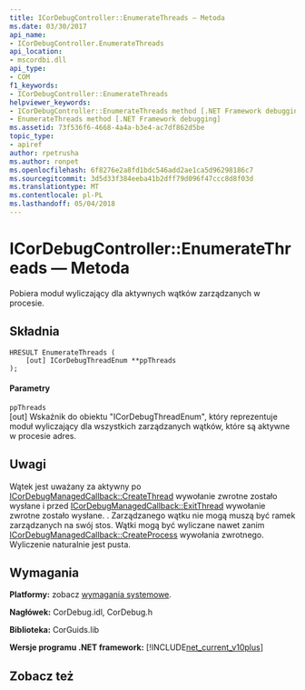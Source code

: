 ```yaml
---
title: ICorDebugController::EnumerateThreads — Metoda
ms.date: 03/30/2017
api_name:
- ICorDebugController.EnumerateThreads
api_location:
- mscordbi.dll
api_type:
- COM
f1_keywords:
- ICorDebugController::EnumerateThreads
helpviewer_keywords:
- ICorDebugController::EnumerateThreads method [.NET Framework debugging]
- EnumerateThreads method [.NET Framework debugging]
ms.assetid: 73f536f6-4668-4a4a-b3e4-ac7df862d5be
topic_type:
- apiref
author: rpetrusha
ms.author: ronpet
ms.openlocfilehash: 6f8276e2a8fd1bdc546add2ae1ca5d96298186c7
ms.sourcegitcommit: 3d5d33f384eeba41b2dff79d096f47ccc8d8f03d
ms.translationtype: MT
ms.contentlocale: pl-PL
ms.lasthandoff: 05/04/2018
---
```

# <a name="icordebugcontrollerenumeratethreads-method"></a>ICorDebugController::EnumerateThreads — Metoda
Pobiera moduł wyliczający dla aktywnych wątków zarządzanych w procesie.  
  
## <a name="syntax"></a>Składnia  
  
```  
HRESULT EnumerateThreads (  
    [out] ICorDebugThreadEnum **ppThreads  
);  
```  
  
#### <a name="parameters"></a>Parametry  
 `ppThreads`  
 [out] Wskaźnik do obiektu "ICorDebugThreadEnum", który reprezentuje moduł wyliczający dla wszystkich zarządzanych wątków, które są aktywne w procesie adres.  
  
## <a name="remarks"></a>Uwagi  
 Wątek jest uważany za aktywny po [ICorDebugManagedCallback::CreateThread](../../../../docs/framework/unmanaged-api/debugging/icordebugmanagedcallback-createthread-method.md) wywołanie zwrotne zostało wysłane i przed [ICorDebugManagedCallback::ExitThread](../../../../docs/framework/unmanaged-api/debugging/icordebugmanagedcallback-exitthread-method.md) wywołanie zwrotne zostało wysłane. . Zarządzanego wątku nie mogą muszą być ramek zarządzanych na swój stos. Wątki mogą być wyliczane nawet zanim [ICorDebugManagedCallback::CreateProcess](../../../../docs/framework/unmanaged-api/debugging/icordebugmanagedcallback-createprocess-method.md) wywołania zwrotnego. Wyliczenie naturalnie jest pusta.  
  
## <a name="requirements"></a>Wymagania  
 **Platformy:** zobacz [wymagania systemowe](../../../../docs/framework/get-started/system-requirements.md).  
  
 **Nagłówek:** CorDebug.idl, CorDebug.h  
  
 **Biblioteka:** CorGuids.lib  
  
 **Wersje programu .NET framework:** [!INCLUDE[net_current_v10plus](../../../../includes/net-current-v10plus-md.md)]  
  
## <a name="see-also"></a>Zobacz też  
 
